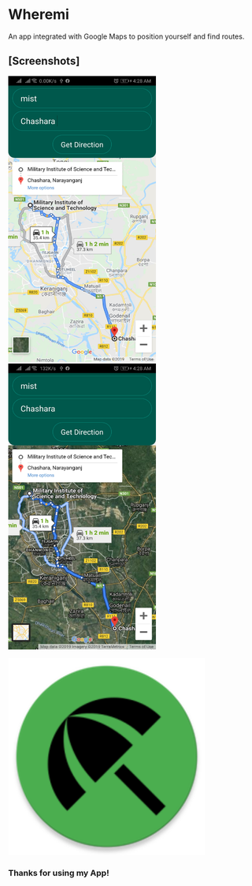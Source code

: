 # Wheremi
An app integrated with Google Maps to position yourself and find routes. 
## [Screenshots]
<img src="Screenshots/Screenshot_1.jpg" width="300" height="580"/>   <img src="Screenshots/Screenshot_2.jpg" width="300" height="580"/>

<img src="Screenshots/ic_logo_round.png" width="400" height="400"/>


### Thanks for using my App!
